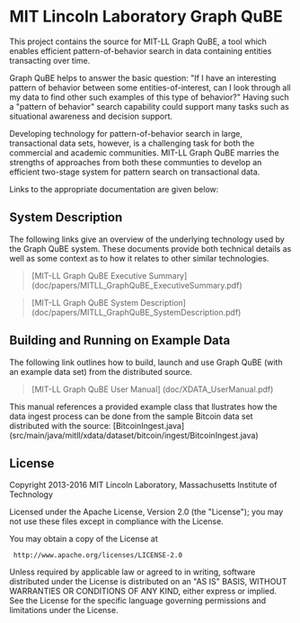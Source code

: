 # MIT Lincoln Laboratory Graph QuBE

This project contains the source for MIT-LL Graph QuBE, a tool which enables efficient pattern-of-behavior search in data containing entities transacting over time. 

Graph QuBE helps to answer the basic question: "If I have an interesting pattern of behavior between some entities-of-interest, can I look through all my data to find other such examples of this type of behavior?" Having such a "pattern of behavior" search capability could support many tasks such as situational awareness and decision support.

Developing technology for pattern-of-behavior search in large, transactional data sets, however, is a challenging task for both the commercial and academic communities. MIT-LL Graph QuBE marries the strengths of approaches from both these communties to develop an efficient two-stage system for pattern search on transactional data.

Links to the appropriate documentation are given below:

## System Description 

The following links give an overview of the underlying technology used by the Graph QuBE system. These documents provide both technical details as well as some context as to how it relates to other similar technologies. 

>[MIT-LL Graph QuBE Executive Summary] (doc/papers/MITLL_GraphQuBE_ExecutiveSummary.pdf)

>[MIT-LL Graph QuBE System Description] (doc/papers/MITLL_GraphQuBE_SystemDescription.pdf)

## Building and Running on Example Data

The following link outlines how to build, launch and use Graph QuBE (with an example data set) from the distributed source. 

>[MIT-LL Graph QuBE User Manual] (doc/XDATA_UserManual.pdf)

This manual references a provided example class that llustrates how the data ingest process can be done from the sample Bitcoin data set distributed with the source: [BitcoinIngest.java] (src/main/java/mitll/xdata/dataset/bitcoin/ingest/BitcoinIngest.java)

## License

Copyright 2013-2016 MIT Lincoln Laboratory, Massachusetts Institute of Technology 

Licensed under the Apache License, Version 2.0 (the "License"); you may not use these files except in compliance with the License.

You may obtain a copy of the License at

     http://www.apache.org/licenses/LICENSE-2.0

Unless required by applicable law or agreed to in writing, software distributed under the License is distributed on an "AS IS" BASIS, WITHOUT WARRANTIES OR CONDITIONS OF ANY KIND, either express or implied. See the License for the specific language governing permissions and limitations under the License.
